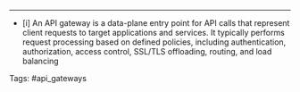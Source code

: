 ***

- [i] An API gateway is a data-plane entry point for API calls that represent client requests to target applications and services. It typically performs request processing based on defined policies, including authentication, authorization, access control, SSL/TLS offloading, routing, and load balancing


Tags: #api_gateways